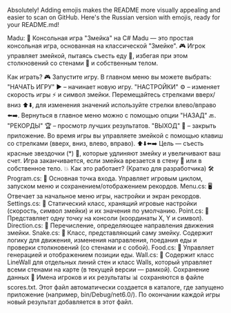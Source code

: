 Absolutely! Adding emojis makes the README more visually appealing and easier to scan on GitHub. Here's the Russian version with emojis, ready for your README.md!

Madu: 🐍 Консольная игра "Змейка" на C#
Madu — это простая консольная игра, основанная на классической "Змейке". 🎮 Игрок управляет змейкой, пытаясь съесть еду 🍎, избегая при этом столкновений со стенами 🧱 и собственным телом.

Как играть? 🎮
Запустите игру.
В главном меню вы можете выбрать:
"НАЧАТЬ ИГРУ" ▶️ – начинает новую игру.
"НАСТРОЙКИ" ⚙️ – изменяет скорость игры ⚡ и символ змейки. Перемещайтесь стрелками вверх/вниз ⬆️⬇️, для изменения значений используйте стрелки влево/вправо ⬅️➡️. Вернуться в главное меню можно с помощью опции "НАЗАД" 🔙.
"РЕКОРДЫ" 🏆 – просмотр лучших результатов.
"ВЫХОД" 🚪 – закрыть приложение.
Во время игры вы управляете змейкой с помощью клавиш со стрелками (вверх, вниз, влево, вправо). ⬆️⬇️⬅️➡️
Цель — съесть красные звездочки (*) 🌟, которые удлиняют змейку и увеличивают ваш счет.
Игра заканчивается, если змейка врезается в стену 🧱 или в собственное тело. 💥
Как это работает? (Кратко для разработчика) 🛠️
Program.cs: 🚀 Основная точка входа. Управляет игровым циклом, запуском меню и сохранением/отображением рекордов.
Menu.cs: 🖥️ Отвечает за начальное меню игры, настройки и экран рекордов.
Settings.cs: 🚦 Статический класс, хранящий игровые настройки (скорость, символ змейки) и их значения по умолчанию.
Point.cs: 📍 Представляет одну точку на консоли (координаты X, Y и символ).
Direction.cs: 🧭 Перечисление, определяющее направления движения змейки.
Snake.cs: 🐍 Класс, представляющий саму змейку. Содержит логику для движения, изменения направления, поедания еды и проверки столкновений (со стенами и с собой).
Food.cs: 🍎 Управляет генерацией и отображением позиции еды.
Wall.cs: 🧱 Содержит класс LineWall для отдельных линий стен и класс Walls, который управляет всеми стенами на карте (в текущей версии — рамкой).
Сохранение данных 💾
Имена игроков и их результаты 📊 сохраняются в файле scores.txt. Этот файл автоматически создается в каталоге, где запущено приложение (например, bin/Debug/net6.0/). По окончании каждой игры новый результат добавляется в этот файл.
